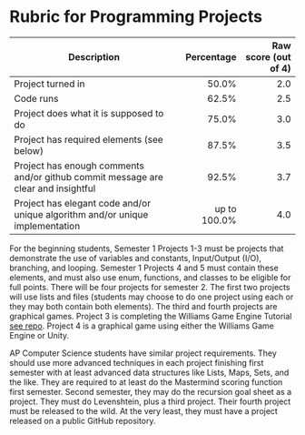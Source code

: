# Rubric for Programming Projects

| Description | Percentage | Raw score (out of 4) |
| ----------- | ---------: | -------------------: |
| Project turned in | 50.0% | 2.0 |
| Code runs | 62.5% | 2.5 |
| Project does what it is supposed to do | 75.0% | 3.0 |
| Project has required elements (see below) | 87.5% | 3.5 |
| Project has enough comments and/or github commit message are clear and insightful | 92.5% | 3.7 |
| Project has elegant code and/or unique algorithm and/or unique implementation | up to 100.0% | 4.0 |

For the beginning students, Semester 1 Projects 1-3 must be projects that demonstrate the use of variables and constants, Input/Output (I/O), branching, and looping.  Semester 1 Projects 4 and 5 must contain these elements, and must also use enum, functions, and classes to be eligible for full points.  There will be four projects for semester 2.  The first two projects will use lists and files (students may choose to do one project using each or they may both contain both elements).  The third and fourth projects are graphical games.  Project 3 is completing the Williams Game Engine Tutorial [see repo](https://github.com/MichaelTMiyoshi/WilliamsGameEngine.CSharp).  Project 4 is a graphical game using either the Williams Game Engine or Unity.

AP Computer Science students have similar project requirements.  They should use more advanced techniques in each project finishing first semester with at least advanced data structures like Lists, Maps, Sets, and the like.  They are required to at least do the Mastermind scoring function first semester.  Second semester, they may do the recursion goal sheet as a project.  They must do Levenshtein, plus a third project.  Their fourth project must be released to the wild.  At the very least, they must have a project released on a public GitHub repository.
